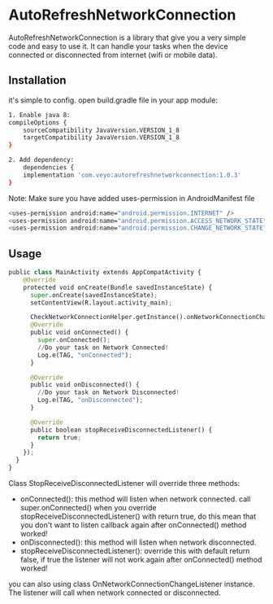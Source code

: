 # AutoRefreshNetworkConnection

AutoRefreshNetworkConnection is a library that give you a very simple code and easy to use it. It can handle your tasks when the device connected or disconnected from internet (wifi or mobile data).

## Installation

it's simple to config. open build.gradle file in your app module:

```bash
1. Enable java 8:
compileOptions {
    sourceCompatibility JavaVersion.VERSION_1_8
    targetCompatibility JavaVersion.VERSION_1_8
}

2. Add dependency:
    dependencies {
    implementation 'com.veyo:autorefreshnetworkconnection:1.0.3'
}
```

Note: Make sure you have added uses-permission in AndroidManifest file
```bash
<uses-permission android:name="android.permission.INTERNET" />
<uses-permission android:name="android.permission.ACCESS_NETWORK_STATE" />
<uses-permission android:name="android.permission.CHANGE_NETWORK_STATE" />
```

## Usage

```python
public class MainActivity extends AppCompatActivity {
    @Override
    protected void onCreate(Bundle savedInstanceState) {
      super.onCreate(savedInstanceState);
      setContentView(R.layout.activity_main);

      CheckNetworkConnectionHelper.getInstance().onNetworkConnectionChange(this, new StopReceiveDisconnectedListener() {
      @Override
      public void onConnected() {
        super.onConnected();
        //Do your task on Network Connected!
        Log.e(TAG, "onConnected");
      }

      @Override
      public void onDisconnected() {
        //Do your task on Network Disconnected!
        Log.e(TAG, "onDisconnected");
      }

      @Override
      public boolean stopReceiveDisconnectedListener() {
        return true;
      }
    });
  }
}
```
Class StopReceiveDisconnectedListener will override three methods:
- onConnected(): this method will listen when network connected. call super.onConnected() when you override stopReceiveDisconnectedListener() with return true, do this mean that you don't want to listen callback again after onConnected() method worked!
- onDisconnected(): this method will listen when network disconnected.
- stopReceiveDisconnectedListener(): override this with default return false, if true the listener will not work again after onConnected() method worked!

you can also using class OnNetworkConnectionChangeListener instance. The listener will call when network connected or disconnected.
